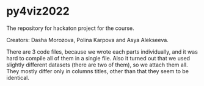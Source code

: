 # py4viz2022
The repository for hackaton project for the course.

Creators: Dasha Morozova, Polina Karpova and Asya Alekseeva.

There are 3 code files, because we wrote each parts individually, and it was hard to compile all of them in a single file. Also it turned out that we used slightly different datasets (there are two of them), so we attach them all. They mostly differ only in columns titles, other than that they seem to be identical.

